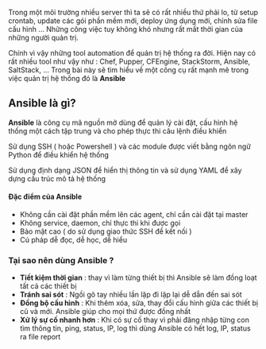 Trong một môi trường nhiều server thì ta sẽ có rất nhiều thứ phải lo, từ setup crontab, update các gói phần mềm mới, deploy ứng dụng mới, chỉnh sửa file cấu hình ... Những công việc tuy không khó nhưng rất mất thời gian của những người quản trị. 

Chính vì vậy những tool automation để quản trị hệ thống ra đời. Hiện nay có rất nhiều tool như vậy như : Chef, Pupper, CFEngine, StackStorm, Ansible, SaltStack, ... Trong bài này sẽ tìm hiểu về một công cụ rất mạnh mẽ trong việc quản trị hệ thống đó là **Ansible**

## Ansible là gì? 

**Ansible** là công cụ mã nguồn mở dùng để quản lý cài đặt, cấu hình hệ thống một cách tập trung và cho phép thực thi câu lệnh điều khiển

Sử dụng SSH ( hoặc Powershell ) và các module được viết bằng ngôn ngữ Python để điều khiển hệ thống

Sử dụng định dạng JSON để hiển thị thông tin và sử dụng YAML để xây dựng cấu trúc mô tả hệ thống

#### Đặc điểm của Ansible

- Không cần cài đặt phần mềm lên các agent, chỉ cần cài đặt tại master
- Không service, daemon, chỉ thực thi khi được gọi
- Bảo mật cao ( do sử dụng giao thức SSH để kết nối )
- Cú pháp dễ đọc, dễ học, dễ hiểu

### Tại sao nên dùng Ansible ? 

- **Tiết kiệm thời gian** : thay vì làm từng thiết bị thì Ansible sẽ làm đồng loạt tất cả các thiết bị
- **Tránh sai sót** : Ngồi gõ tay nhiều lần lặp đi lặp lại dễ dẫn đến sai sót
- **Đồng bộ cấu hình** : Khi thêm xóa, sửa, thay đổi cấu hình giữa các thiết bị cũ và mới. Ansible giúp cho mọi thứ được đồng nhất
- **Xử lý sự cố nhanh hơn** : Khi có sự cố thay vì phải đăng nhập từng con tìm thông tin, ping, status, IP, log thì dùng Ansible có hết log, IP, status ra file report
